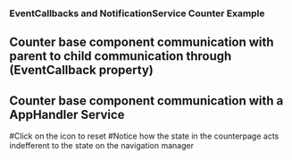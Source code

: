 ### EventCallbacks and NotificationService Counter Example
## Counter base component communication with parent to child communication through (EventCallback property)
## Counter base component communication with a AppHandler Service
#Click on the icon to reset 
#Notice how the state in the counterpage acts indefferent to the state on the navigation manager
